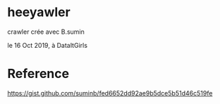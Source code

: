 # heeyawler
crawler crée avec B.sumin

le 16 Oct 2019, 
à DataItGirls

# Reference
https://gist.github.com/suminb/fed6652dd92ae9b5dce5b51d46c519fe

